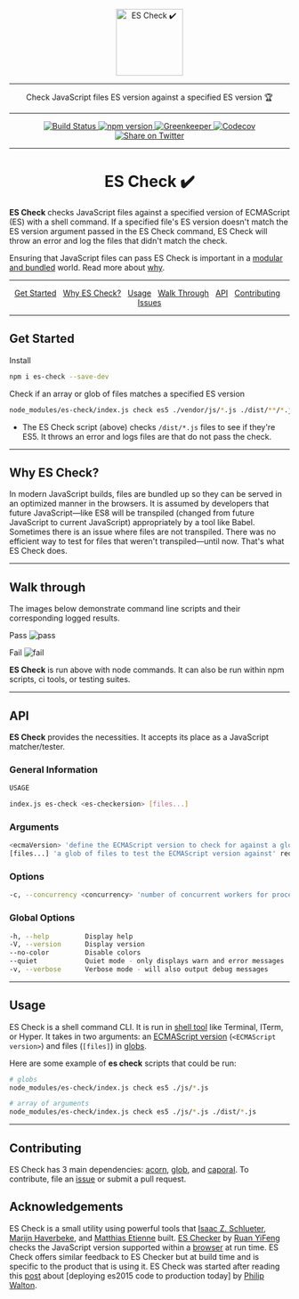 <p align="center">
  <img src="https://yowainwright.imgix.net/gh/es-check.svg" alt="ES Check ✔️" width="120" />
</p>

----

<p align="center">Check JavaScript files ES version against a specified ES version 🏆</p>

----

<p align="center">
  <a href="https://circleci.com/gh/dollarshaveclub/es-check/tree/master">
    <img alt="Build Status" src="https://circleci.com/gh/dollarshaveclub/es-check/tree/master.svg?style=svg" />
  </a>
  <a href="https://www.npmjs.com/package/es-check">
    <img alt="npm version" src="https://badge.fury.io/js/es-check.svg" />
  </a>
  <a href="https://greenkeeper.io/">
    <img alt="Greenkeeper" src="https://badges.greenkeeper.io/dollarshaveclub/es-check.svg" />
  </a>
  <a href="https://codecov.io/gh/dollarshaveclub/es-check">
    <img src="https://codecov.io/gh/dollarshaveclub/es-check/branch/master/graph/badge.svg" alt="Codecov" />
  </a>
  <a href="https://twitter.com/intent/tweet?text=ES%20Check%E2%80%94Checks%20the%20version%20of%20ES%20in%20JavaScript%20files%20with%20simple%20shell%20commands%20%40dollarshaveclub%20https%3A%2F%2Fgithub.com%2Fdollarshaveclub%2Fes-check">
    <img alt="Share on Twitter" src="https://img.shields.io/twitter/url/http/shields.io.svg?style=social&maxAge=2592000" />
  </a>
</p>

----

<h1 align="center">ES Check ✔️</h1>

**ES Check** checks JavaScript files against a specified version of ECMAScript (ES) with a shell command. If a specified file's ES version doesn't match the ES version argument passed in the ES Check command, ES Check will throw an error and log the files that didn't match the check.

Ensuring that JavaScript files can pass ES Check is important in a [modular and bundled](https://www.sitepoint.com/javascript-modules-bundling-transpiling/) world. Read more about [why](#why).

----

<p align="center">
  <a href="#get-started">Get Started</a>&nbsp;&nbsp;
  <a href="#why">Why ES Check?</a>&nbsp;&nbsp;
  <a href="#usage">Usage</a>&nbsp;&nbsp;
  <a href="#walkthrough">Walk Through</a>&nbsp;&nbsp;
  <a href="#api">API</a>&nbsp;&nbsp;
  <a href="#contributing">Contributing</a>&nbsp;&nbsp;
  <a href="/issues">Issues</a>
</p>

----

## Get Started

Install

```sh
npm i es-check --save-dev
```

Check if an array or glob of files matches a specified ES version

```sh
node_modules/es-check/index.js check es5 ./vendor/js/*.js ./dist/**/*.js
```

- The ES Check script (above) checks `/dist/*.js` files to see if they're ES5. It throws an error and logs files are that do not pass the check.

----

<h2 id="why">Why ES Check?</h2>

In modern JavaScript builds, files are bundled up so they can be served in an optimized manner in the browsers. It is assumed by developers that future JavaScript—like ES8 will be transpiled (changed from future JavaScript to current JavaScript) appropriately by a tool like Babel. Sometimes there is an issue where files are not transpiled. There was no efficient way to test for files that weren't transpiled—until now. That's what ES Check does.

----

<h2 id="walkthrough">Walk through</h2>

The images below demonstrate command line scripts and their corresponding logged results.

Pass
![pass](https://user-images.githubusercontent.com/1074042/31471487-d7be22ee-ae9d-11e7-86e2-2c0f71cfffe6.jpg)

Fail
![fail](https://user-images.githubusercontent.com/1074042/31471486-d65c3a80-ae9d-11e7-94fd-68b7acdb2d89.jpg)

**ES Check** is run above with node commands. It can also be run within npm scripts, ci tools, or testing suites.

----

## API

**ES Check** provides the necessities. It accepts its place as a JavaScript matcher/tester.

### General Information

```sh
USAGE

index.js es-check <es-checkersion> [files...]
```

### Arguments

```sh
<ecmaVersion> 'define the ECMAScript version to check for against a glob of JavaScript files' required
[files...] 'a glob of files to test the ECMAScript version against' required
```

### Options

```sh
-c, --concurrency <concurrency> 'number of concurrent workers for processing files' optional default: Number of CPUs
```

### Global Options

```sh
-h, --help         Display help
-V, --version      Display version
--no-color         Disable colors
--quiet            Quiet mode - only displays warn and error messages
-v, --verbose      Verbose mode - will also output debug messages
```

----

## Usage

ES Check is a shell command CLI. It is run in [shell tool](http://linuxcommand.org/lc3_learning_the_shell.php) like Terminal, ITerm, or Hyper. It takes in two arguments: an [ECMAScript version](https://www.w3schools.com/js/js_versions.asp) (`<ECMAScript version>`) and files (`[files]`) in [globs](http://searchsecurity.techtarget.com/definition/globbing).

Here are some example of **es check** scripts that could be run:

```sh
# globs
node_modules/es-check/index.js check es5 ./js/*.js

# array of arguments
node_modules/es-check/index.js check es5 ./js/*.js ./dist/*.js
```

----

## Contributing

ES Check has 3 main dependencies: [acorn](https://github.com/ternjs/acorn/), [glob](https://www.npmjs.com/package/glob), and [caporal](https://github.com/mattallty/Caporal.js). To contribute, file an [issue](https://github.com/dollarshaveclub/es-check/issues) or submit a pull request.

## Acknowledgements

ES Check is a small utility using powerful tools that [Isaac Z. Schlueter](https://github.com/isaacs), [Marijn Haverbeke](https://github.com/marijnh), and [Matthias Etienne](https://github.com/mattallty) built. [ES Checker](https://github.com/ruanyf/es-checker) by [Ruan YiFeng](https://github.com/ruanyf) checks the JavaScript version supported within a [browser](http://ruanyf.github.io/es-checker/) at run time. ES Check offers similar feedback to ES Checker but at build time and is specific to the product that is using it. ES Check was started after reading this [post](https://philipwalton.com/articles/deploying-es2015-code-in-production-today/) about [deploying es2015 code to production today] by [Philip Walton](https://github.com/philipwalton).


